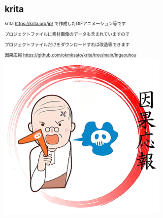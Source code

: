 # krita

krita https://krita.org/jp/ で作成したGIFアニメーション等です  

プロジェクトファイルに素材画像のデータも含まれていますので  

プロジェクトファイルだけをダウンロードすれば改造等できます  

因果応報 https://github.com/okmksato/krita/tree/main/ingaouhou
![因果応報](ingaouhou/ingaouhou.gif)
